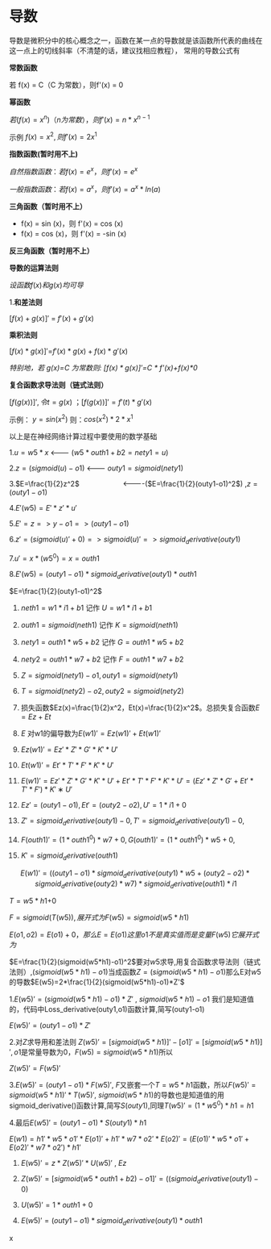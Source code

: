 # 导数

导数是微积分中的核心概念之一，函数在某一点的导数就是该函数所代表的曲线在这一点上的切线斜率（不清楚的话，建议找相应教程）， 常用的导数公式有

**常数函数**

若 f(x) = C（C 为常数），则f'(x) = 0

**幂函数**

$若 (f(x) = x^n)（n 为常数），则f'(x) = n *x^{n-1}$

示例 $f(x)=x^2, 则f'(x)=2x^1$

**指数函数(暂时用不上)**

$自然指数函数：若 f(x) = e^x，则f'(x) = e^x$

$一般指数函数：若 f(x) = a^x，则f'(x)= a^x * ln(a)$



**三角函数（暂时用不上）**

* f(x) = sin (x)，则 f'(x) = cos (x)
* f(x) = cos (x)，则 f'(x) = -sin (x)

****反三角函数（暂时用不上）****



**导数的运算法则**

$设函数 f(x) 和 g(x) 均可导$

1.****和差法则****

$[f(x)+g(x)]'$ = $f'(x)+g'(x)$

**乘积法则**

$[f(x)*g(x)]'$=$f'(x)*g(x)+f(x)*g'(x)$

_特别地，若 g(x)=C 为常数则: $[f(x)*g(x)]'$=C * f'(x)+f(x)*0_

**复合函数求导法则（链式法则）**

$[f(g(x))]', 令 t=g(x)$ ；$[f(g(x))]'=f'(t)*g'(x)$

示例： $y=sin(x^2)$ 则：$cos(x^2) * 2*x^1$ 

以上是在神经网络计算过程中要使用的数学基础    

1.$u=w5*x$                                      <--- ($w5*outh1+b2=nety1=u$)

2.$z=(sigmoid(u)-o1)$              <--- $outy1=sigmoid(nety1)$ 

3.$E=\frac{1}{2}z^2$                                        <----($E=\frac{1}{2}(outy1-o1)^2$) ,$z=(outy1-o1)$

4.$E'(w5)=E'*z'*u'$

5.$E'=z=>y-o1=>(outy1-o1)$

6.$z'=(sigmoid(u)'+0)=>sigmoid(u)'=>sigmoid_derivative(outy1)$

7.$u'=x*(w5^0)=x=outh1$

8.$E'(w5)=(outy1-o1)*sigmoid_derivative(outy1)*outh1$

$E=\frac{1}{2}(outy1-o1)^2$



1. $neth1=w1*i1+b1$  记作 $U=w1*i1+b1$

2. $outh1=sigmoid(neth1)$ 记作 $K=sigmoid(neth1)$

3. $nety1=outh1*w5+b2$ 记作 $G=outh1*w5+b2$

4. $nety2=outh1*w7+b2$ 记作 $F=outh1*w7+b2$

5. $Z=sigmoid(nety1)-o1 ,  outy1=sigmoid(nety1)$

6. $T=sigmoid(nety2)−o2, outy2=sigmoid(nety2)$

7. 损失函数$Ez(x)=\frac{1}{2}x^2，Et(x)=\frac{1}{2}x^2$。总损失复合函数$E=Ez+Et$

8. $E$ 对w1的偏导数为$E(w1)'=Ez(w1)'+Et(w1)'$

9. $Ez(w1)'=Ez'*Z'*G'*K'*U'$

10. $Et(w1)'=Et'*T'*F'*K'*U'$

11. $E(w1)'=Ez'*Z'*G'*K'*U'+Et'*T'*F'*K'*U'=(Ez'*Z'*G'+Et'*T'*F')*K'∗U'$

12. $Ez'=(outy1-o1),Et'=(outy2-o2),U'=1*i1+0$

13. $Z'=sigmoid_derivative(outy1)-0,T'=sigmoid_derivative(outy1)-0,$ 

14. $F(outh1)'=(1*outh1^0)*w7+0,G(outh1)'=(1*outh1^0)*w5+0,$

15. $K'=sigmoid_derivative(outh1)$

$$
E(w1)′=((outy1−o1)*sigmoid_derivative(outy1)*w5+(outy2−o2)*sigmoid_derivative(outy2)*w7)*sigmoid_derivative(outh1)*i1
$$



$T=w5*h1$+0

$F=sigmoid(T(w5)),展开式为 F(w5)=sigmoid(w5*h1)$

$E(o1,o2)=E(o1)+0，那么E=E(o1)这里o1不是真实值而是变量F(w5)它展开式为$

$E=\frac{1}{2}(sigmoid(w5*h1)-o1)^2$要对$w5$求导,用复合函数求导法则（链式法则）,$(sigmoid(w5*h1)-o1)$当成函数$Z=(sigmoid(w5*h1)-o1)$那么E对$w5$的导数$E(w5)=2*\frac{1}{2}(sigmoid(w5*h1)-o1)*Z'$



1.$E(w5)'=(sigmoid(w5*h1)-o1)*Z'$ ,  $sigmoid(w5*h1)-o1$ 我们是知道值的，代码中Loss_derivative(outy1,o1)函数计算,简写(outy1-o1)

$E(w5)'=(outy1-o1)*Z'$

2.对$Z$求导用和差法则 $Z(w5)'=[sigmoid(w5*h1)]'-[o1]'=[sigmoid(w5*h1)]', o1$是常量导数为0，$F(w5)=sigmoid(w5*h1)$所以

$Z(w5)'=F(w5)'$

3.$E(w5)'=(outy1-o1)*F(w5)'$, $F$又嵌套一个$T=w5*h1$函数，所以$F(w5)'=sigmoid(w5*h1)'*T(w5)'$, $sigmoid(w5*h1)$的导数也是知道值的用sigmoid_derivative()函数计算,简写$S(outy1)$,同理$T(w5)'=(1*w5^0)*h1=h1$

4.最后$E(w5)'=(outy1-o1)*S(outy1)*h1$



$E(w1)=h1'*w5*o1'*E(o1)'+h1'*w7*o2'*E(o2)'=(E(o1)'*w5*o1'+E(o2)'*w7*o2')*h1'$



1. $E(w5)'=z*Z(w5)'*U(w5)'$  , $Ez$

2. $Z(w5)'=[sigmoid(w5*outh1+b2)-o1]' = ((sigmoid_derivative(outy1)-0)$

3. $U(w5)'=1*outh1+0$

4. $E(w5)'=(outy1-o1)*sigmoid_derivative(outy1)*outh1$

x

